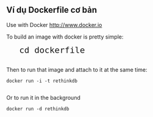 <article class="markdown-body entry-content container-lg" itemprop="text">
  <h1>Ví dụ Dockerfile cơ bản</h1>
  <p>Use with Docker <a href="http://www.docker.io" rel="nofollow">http://www.docker.io</a></p>
  <p>To build an image with docker is pretty simple:</p>
  <pre>
    <code style="font-size: 22px;">cd dockerfile</code>
  </pre>
  <p>Then to run that image and attach to it at the same time:</p>
  <pre><code>docker run -i -t rethinkdb
  </code></pre>
  <p>Or to run it in the background</p>
  <pre><code>docker run -d rethinkdb
  </code></pre>
</article>
